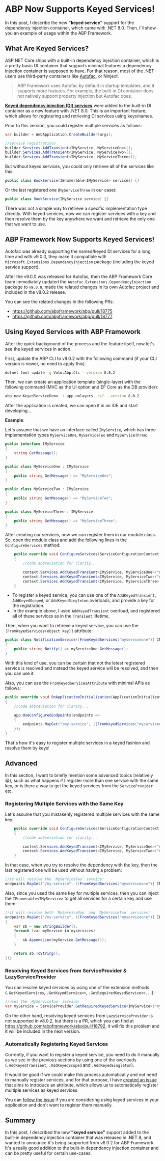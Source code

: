 # ABP Now Supports Keyed Services!

In this post, I describe the new **"keyed service"** support for the dependency injection container, which came with .NET 8.0. Then, I'll show you an example of usage within the ABP Framework.

## What Are Keyed Services?

ASP.NET Core ships with a built-in dependency injection container, which is a pretty basic DI container that supports minimal features a dependency injection container is supposed to have. For that reason, most of the .NET users use third-party containers like [Autofac](https://autofac.org/), or Ninject.

> ABP Framework uses Autofac by default in startup templates, and it supports more features. For example, the built-in DI container does not natively support property injection but Autofac does.

[**Keyed dependency injection (DI) services**](https://learn.microsoft.com/en-us/aspnet/core/fundamentals/dependency-injection?view=aspnetcore-8.0#keyed-services) were added to the built-in DI container as a new feature with .NET 8.0. This is an important feature, which allows for registering and retrieving DI services using keys/names.

Prior to this version, you could register multiple services as follows:

```csharp
var builder = WebApplication.CreateBuilder(args);

//service registrations
builder.Services.AddTransient<IMyService, MyServiceOne>();
builder.Services.AddTransient<IMyService, MyServiceTwo>();
builder.Services.AddTransient<IMyService, MyServiceThree>();
```

But without keyed services, you could only retrieve all of the services like this:

```csharp
public class BookService(IEnumerable<IMyService> services) {}
```

Or the last registered one (`MyServiceThree` in our case):

```csharp
public class BookService(IMyService service) {}
```

There was not a simple way to retrieve a specific implementation type directly. With keyed services, now we can register services with a key and then resolve them by the key anywhere we want and retrieve the only one that we want to use.

## ABP Framework Now Supports Keyed Services!

Autofac was already supporting the named/keyed DI services for a long time and with v9.0.0, they make it compatible with `Microsoft.Extensions.DependencyInjection` package (including the keyed service support).

After the v9.0.0 was released for Autofac, then the ABP Framework Core team immediately updated the `Autofac.Extensions.DependencyInjection` package to `v9.0.0`, made the related changes in its own Autofac project and included in the v8.0.2 release.

You can see the related changes in the following PRs:

* https://github.com/abpframework/abp/pull/18775
* https://github.com/abpframework/abp/pull/18777

## Using Keyed Services with ABP Framework

After the quick background of the process and the feature itself, now let's see the keyed services in action.

First, update the ABP CLI to v8.0.2 with the following command (if your CLI version is newer, no need to apply this):

```bash
dotnet tool update -g Volo.Abp.Cli --version 8.0.2
```

Then, we can create an application template (single-layer) with the following command (MVC as the UI option and EF Core as the DB provider):

```bash
abp new KeyedServiceDemo -t app-nolayers -csf --version 8.0.2
```

After the application is created, we can open it in an IDE and start developing...

**Example**:

Let's assume that we have an interface called `IMyService`, which has three implementation types `MyServiceOne`, `MyServiceTwo` and `MyServiceThree`:

```csharp
public interface IMyService
{
    string GetMessage();
}

public class MyServiceOne : IMyService
{
    public string GetMessage() => "MyServiceOne";
}

public class MyServiceTwo : IMyService
{
    public string GetMessage() => "MyServiceTwo";
}

public class MyServiceThree : IMyService
{
    public string GetMessage() => "MyServiceThree";
}
```

After creating our services, now we can register them in our module class. So, open the module class and add the following lines in the `ConfigureServices` method:

```csharp
    public override void ConfigureServices(ServiceConfigurationContext context)
    {
        //code abbreviation for clarity...

        context.Services.AddKeyedTransient<IMyService, MyServiceOne>("myserviceone");
        context.Services.AddKeyedTransient<IMyService, MyServiceTwo>("myservicetwo");
        context.Services.AddKeyedTransient<IMyService, MyServiceThree>("myservicethree");
    }
```

* To register a keyed service, you can use one of the `AddKeyedTransient`, `AddKeyedScoped`, or `AddKeyedSingleton` overloads, and provide a key for the registration.
* In the example above, I used `AddKeyedTransient` overload, and registered all of these services as in the `Transient` lifetime.

Then, when you want to retrieve a keyed service, you can use the `[FromKeyedServices(object key)]` attribute:

```csharp
public class NotificationService([FromKeyedServices("myserviceone")] IMyService myServiceOne)
{
    public string Notify() => myServiceOne.GetMessage();
}
```

With this kind of use, you can be certain that not the latest registered service is resolved and instead the keyed service will be resolved, and then you can use it.

Also, you can use the `FromKeyedServicesAttribute` with minimal APIs as follows:

```csharp
public override void OnApplicationInitialization(ApplicationInitializationContext context)
{
    //code abbreviation for clarity...

    app.UseConfiguredEndpoints(endpoints =>
    {
        endpoints.MapGet("/my-service", ([FromKeyedServices("myserviceone")] IMyService myservice) => myservice.GetMessage());
    });
}
```

That's how it's easy to register multiple services in a keyed fashion and resolve them by keys!

## Advanced

In this section, I want to briefly mention some advanced topics (relatively 😀), such as what happens if I register more than one service with the same key, or is there a way to get the keyed services from the `ServiceProvider` etc.

### Registering Multiple Services with the Same Key

Let's assume that you mistakenly registered multiple services with the same key:

```csharp
    public override void ConfigureServices(ServiceConfigurationContext context)
    {
        //code abbreviation for clarity...

        context.Services.AddKeyedTransient<IMyService, MyServiceOne>("myserviceone");
        context.Services.AddKeyedTransient<IMyService, MyServiceTwo>("myserviceone");
    }
```

In that case, when you try to resolve the dependency with the key, then the last registered one will be used without having a problem:

```csharp
//it will resolve the `MyServiceTwo` service!
endpoints.MapGet("/my-service", ([FromKeyedServices("myserviceone")] IMyService myservice) => myservice.GetMessage());
```

Also, since you used the same key for multiple services, then you can inject the `IEnumerable<IMyService>` to get all services for a certain key and use them:

```csharp
//it will resolve both `MyServiceOne` and `MyServiceTwo` services!
endpoints.MapGet("/my-service", ([FromKeyedServices("myserviceone")] IEnumerable<IMyService> myservices) =>
{
    var sb = new StringBuilder();
    foreach (var myService in myservices)
    {
        sb.AppendLine(myService.GetMessage());
    }

    return sb.ToString();
});
```

### Resolving Keyed Services from ServiceProvider & LazyServiceProvider

You can resolve keyed services by using one of the extension methods (`.GetKeyedServices`, `.GetKeyedService<>`, `.GetRequiredKeyedService<>`, ...):

```csharp
//uses the `MyServiceTwo` service!
var myService = ServiceProvider.GetRequiredKeyedService<IMyService>("myserviceone");
```

On the other hand, resolving keyed services from `LazyServiceProvider` is not supported in v8.0.2, but there is a PR, which you can find at https://github.com/abpframework/abp/pull/18792, it will fix this problem and it will be included in the next version.

### Automatically Registering Keyed Services

Currently, if you want to register a keyed service, you need to do it manually as we see in the previous sections by using one of the overloads (`.AddKeyedTransient`, `.AddKeyedScoped` and `.AddKeyedSingleton`). 

It would be good if we could make this process automatically and not need to manually register services, and for that purpose, I have [created an issue](https://github.com/abpframework/abp/issues/18794) that aims to introduce an attribute, which allows us to automatically register multiple services as keyed services. 

You can [follow the issue](https://github.com/abpframework/abp/issues/18794) if you are considering using keyed services in your application and don't want to register them manually.

## Summary

In this post, I described the new **"keyed service"** support added to the built-in dependency injection container that was released in .NET 8, and wanted to announce it's being supported from v8.0.2 for ABP Framework. It's a really good addition to the built-in dependency injection container and can be pretty useful for certain use-cases.